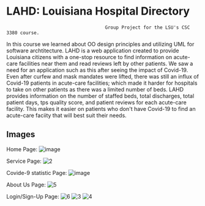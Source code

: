 # LAHD: Louisiana Hospital Directory
                                        Group Project for the LSU's CSC 3380 course. 

In this course we learned about OO design principles and utilizing UML for software archtitecture. LAHD is a web application created to provide Louisiana citizens with a one-stop resource to find information on acute-care facilities near them and read reviews left by other patients. We saw a need for an application such as this after seeing the impact of Covid-19. Even after curfew and mask mandates were lifted, there was still an influx of Covid-19 patients in acute-care facilities; which made it harder for hospitals to take on other patients as there was a limited number of beds. LAHD provides information on the number of staffed beds, total discharges, total patient days, tps quality score, and patient reviews for each acute-care facility. This makes it easier on patients who don't have Covid-19 to find an acute-care faciity that will best suit their needs.

## Images

Home Page:
![image](https://github.com/annabellekanch/LAHD/assets/77216805/cbc7f4e7-4fb4-4b34-8d3f-afb2cab95cb6)


Service Page:
![2](https://github.com/annabellekanch/LAHD/assets/77216805/52c6964c-a574-4bfd-854b-e9dd5183c119)

Covide-9 statistic Page:
![image](https://github.com/annabellekanch/LAHD/assets/77216805/0c622b59-3eff-4a35-8dc5-04cf98440b0b)

About Us Page:
![5](https://github.com/annabellekanch/LAHD/assets/77216805/488e64e0-30eb-4a70-9adc-4f6df83f0c7a)

Login/Sign-Up Page:
![6](https://github.com/annabellekanch/LAHD/assets/77216805/ec3eb7e5-5473-4c0e-b87a-099d4dae3b16)
![3](https://github.com/annabellekanch/LAHD/assets/77216805/63d3637c-38e1-4c1b-a647-a1520423d46b)
![4](https://github.com/annabellekanch/LAHD/assets/77216805/71df1592-c5f4-42a0-91ce-c42e9243b2a0)


